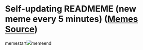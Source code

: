# Self-updating READMEME (new meme every 5 minutes) ([Memes Source](https://bramses.notion.site/a49c1e962b7646879176ac3b327b6533?v=4d1eda54b170483cb03a40f257231764))

memestart![](https://www.notion.so/image/https%3A%2F%2Fs3-us-west-2.amazonaws.com%2Fsecure.notion-static.com%2F6e0f9c64-91b8-4c9d-96be-40e4e29c5972%2F7F950D8C-0346-4005-BA9A-35858910112A.jpeg?table=block&id=8c41cb6f-0094-4c66-960b-628ee4b7612c&cache=v2)memeend
